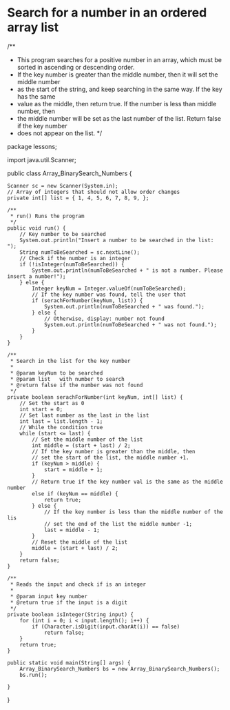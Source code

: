 # Search for a number in an ordered array list



/**
 * This program searches for a positive number in an array, which must be sorted in ascending or descending order.
 * If the key number is greater than the middle number, then it will set the middle number
 * as the start of the string, and keep searching in the same way. If the key has the same
 * value as the middle, then return true. If the number is less than middle number, then 
 * the middle number will be set as the last number of the list. Return false if the key number
 * does not appear on the list.
 */


package lessons;

import java.util.Scanner;

public class Array_BinarySearch_Numbers {

	Scanner sc = new Scanner(System.in);
	// Array of integers that should not allow order changes
	private int[] list = { 1, 4, 5, 6, 7, 8, 9, };

	/**
	 * run() Runs the program
	 */
	public void run() {
		// Key number to be searched
		System.out.println("Insert a number to be searched in the list: ");
		String numToBeSearched = sc.nextLine();
		// Check if the number is an integer
		if (!isInteger(numToBeSearched)) {
			System.out.println(numToBeSearched + " is not a number. Please insert a number!");
		} else {
			Integer keyNum = Integer.valueOf(numToBeSearched);
			// If the key number was found, tell the user that
			if (serachForNumber(keyNum, list)) {
				System.out.println(numToBeSearched + " was found.");
			} else {
				// Otherwise, display: number not found
				System.out.println(numToBeSearched + " was not found.");
			}
		}
	}

	/**
	 * Search in the list for the key number
	 * 
	 * @param keyNum to be searched
	 * @param list   with number to search
	 * @return false if the number was not found
	 */
	private boolean serachForNumber(int keyNum, int[] list) {
		// Set the start as 0
		int start = 0;
		// Set last number as the last in the list
		int last = list.length - 1;
		// While the condition true
		while (start <= last) {
			// Set the middle number of the list
			int middle = (start + last) / 2;
			// If the key number is greater than the middle, then
			// set the start of the list, the middle number +1.
			if (keyNum > middle) {
				start = middle + 1;
			}
			// Return true if the key number val is the same as the middle number
			else if (keyNum == middle) {
				return true;
			} else {
				// If the key number is less than the middle number of the lis
				// set the end of the list the middle number -1;
				last = middle - 1;
			}
			// Reset the middle of the list
			middle = (start + last) / 2;
		}
		return false;
	}

	/**
	 * Reads the input and check if is an integer
	 * 
	 * @param input key number
	 * @return true if the input is a digit
	 */
	private boolean isInteger(String input) {
		for (int i = 0; i < input.length(); i++) {
			if (Character.isDigit(input.charAt(i)) == false)
				return false;
		}
		return true;
	}

	public static void main(String[] args) {
		Array_BinarySearch_Numbers bs = new Array_BinarySearch_Numbers();
		bs.run();

	}
}
